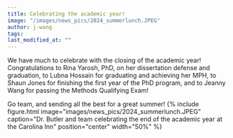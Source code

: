 ```yaml
---
title: Celebrating the academic year!
image: "/images/news_pics/2024_summerlunch.JPEG"
author: j-wang
tags:
last_modified_at: ""
---
```



<!-- excerpt start -->
We have much to celebrate with the closing of the academic year! Congratulations to Rina Yarosh, PhD, on her dissertation defense and graduation, to Lubna Hossain for graduating and achieving her MPH, to Shaun Jones for finishing the first year of the PhD program, and to Jeanny Wang for passing the Methods Qualifying Exam!
<!-- excerpt end -->
Go team, and sending all the best for a great summer!
{%
include figure.html
image="images/news_pics/2024_summerlunch.JPEG"
caption="Dr. Butler and team celebrating the end of the academic year at the Carolina Inn"
position="center"
width="50%"
 %}

